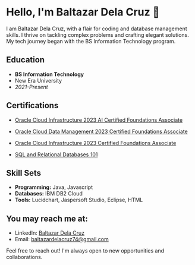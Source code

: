 # Hello, I'm Baltazar Dela Cruz 👋

I am Baltazar Dela Cruz, with a flair for coding and database management skills. I thrive on tackling complex problems and crafting elegant solutions. My tech journey began with the BS Information Technology program.

## Education

- **BS Information Technology**
 - New Era University
 - *2021-Present*

## Certifications

- [Oracle Cloud Infrastructure 2023 AI Certified Foundations Associate](https://catalog-education.oracle.com/pls/certview/sharebadge?id=7D7D57F0A50F438F179B15C4AF275BA7DD376BDF06AFEC2B27E2F81F83561FCD&fbclid=IwAR1v9G5CRuX4hkTtdYkB3iW7Z2uMHJhtTzPOufFmBXAoc47dytFdxLypDfw)

- [Oracle Cloud Data Management 2023 Certified Foundations Associate](https://catalog-education.oracle.com/pls/certview/sharebadge?id=54488347B7673B1A58725962C332469E4AA5C38FB95AC0F1AC4B301203D48051)

- [Oracle Cloud Infrastructure 2023 Certified Foundations Associate](https://catalog-education.oracle.com/pls/certview/sharebadge?id=174421E16AFCF42033E377470DC26A4C31AAB34AC52BD621CBB3BF2782389CE8&fbclid=IwAR09S_OF7QzuB9oefl9Op1FaRTf4xXUuVe6pMep_WHH-lrj4_EA7VHlcplo)

- [SQL and Relational Databases 101](https://courses.cognitiveclass.ai/certificates/09785601bb824eb6b85560c1587a75a8?fbclid=IwAR3NYC8z6lF_SN10-uaAjHtJdla1P_peOSV7k3DYjIbjwldwGgDSMwQRdEo)

## Skill Sets

- **Programming:** Java, Javascript
- **Databases:** IBM DB2 Cloud
- **Tools:** Lucidchart, Jaspersoft Studio, Eclipse, HTML

## You may reach me at:

- LinkedIn: [Baltazar Dela Cruz](https://www.linkedin.com/in/baltazar-dela-cruz-0a4b392a1/)
- Email: baltazardelacruz74@gmail.com

Feel free to reach out! I'm always open to new opportunities and collaborations.
